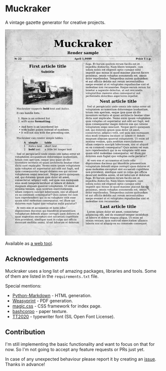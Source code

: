 # Muckraker
A vintage gazette generator for creative projects.

![Issue sample](./media/issue.png)

Available as [a web tool](http://muckraker.kmiziz.xyz).

## Acknowledgements
Muckraker uses a long list of amazing packages, libraries and tools.
Some of them are listed in the `requirements.txt` file.

Special mentions:
- [Python-Markdown](https://github.com/Python-Markdown/markdown) - HTML generation.
- [Weasyprint](https://github.com/Kozea/WeasyPrint) - PDF generation.
- [magic.css](https://css.winterveil.net/) - CSS framework for index page.
- [bashcorpo](https://www.deviantart.com/bashcorpo) - paper texture.
- [TT2020](https://copypaste.wtf/TT2020/docs/) - typewriter font (SIL Open Font License).

## Contribution
I'm still implementing the basic functionality and want to focus on that for now.
So I'm not going to accept any feature requests or PRs just yet.

In case of any unexpected behaviour please report it by creating an
[issue](https://github.com/kompoth/muckraker/issues). Thanks in advance!
